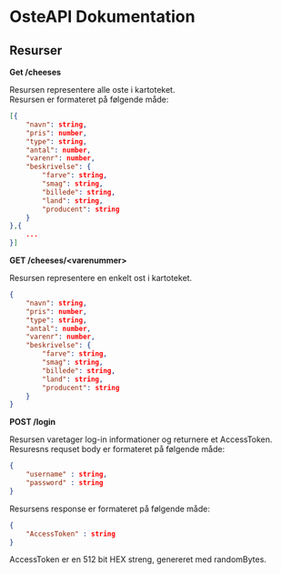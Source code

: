 # OsteAPI Dokumentation

## Resurser

**Get /cheeses**

Resursen representere alle oste i kartoteket.  
Resursen er formateret på følgende måde:

```JSON
[{
    "navn": string,
    "pris": number,
    "type": string,
    "antal": number,
    "varenr": number,
    "beskrivelse": {
        "farve": string,
        "smag": string,
        "billede": string,
        "land": string,
        "producent": string
    }
},{
    ...
}]
```

**GET /cheeses/\<varenummer>**

Resursen representere en enkelt ost i kartoteket.

```JSON
{
    "navn": string,
    "pris": number,
    "type": string,
    "antal": number,
    "varenr": number,
    "beskrivelse": {
        "farve": string,
        "smag": string,
        "billede": string,
        "land": string,
        "producent": string
    }
}
```

**POST /login**

Resursen varetager log-in informationer og returnere et AccessToken.  
Resuresns requset body er formateret på følgende måde:

```JSON
{
    "username" : string,
    "password" : string
}
```

Resursens response er formateret på følgende måde:

```JSON
{
    "AccessToken" : string
}
```

AccessToken er en 512 bit HEX streng, genereret med randomBytes.